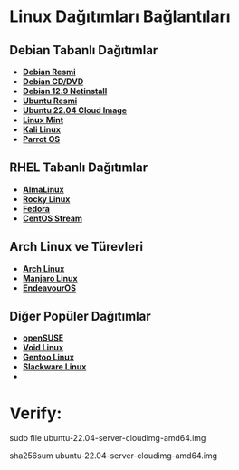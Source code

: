 # Linux Dağıtımları Bağlantıları

## Debian Tabanlı Dağıtımlar
- **[Debian Resmi](https://www.debian.org/distrib/)**
- **[Debian CD/DVD](https://www.debian.org/CD/http-ftp/#mirrors)**
- **[Debian 12.9 Netinstall](https://gemmei.ftp.acc.umu.se/debian-cd/current/amd64/iso-cd/debian-12.9.0-amd64-netinst.iso)**
- **[Ubuntu Resmi](https://ubuntu.com/download)**
- **[Ubuntu 22.04 Cloud Image](http://cloud-images.ubuntu.com/releases/22.04/release/ubuntu-22.04-server-cloudimg-amd64.img)**
- **[Linux Mint](https://www.linuxmint.com/download.php)**
- **[Kali Linux](https://www.kali.org/get-kali/#kali-platforms)**
- **[Parrot OS](https://parrotsec.org/download/)**

## RHEL Tabanlı Dağıtımlar
- **[AlmaLinux](https://almalinux.org/get-almalinux/)**
- **[Rocky Linux](https://rockylinux.org/tr-TR/download)**
- **[Fedora](https://getfedora.org/)**
- **[CentOS Stream](https://www.centos.org/download/)**

## Arch Linux ve Türevleri
- **[Arch Linux](https://archlinux.org/download/)**
- **[Manjaro Linux](https://manjaro.org/download/)**
- **[EndeavourOS](https://endeavouros.com/latest-release/)**

## Diğer Popüler Dağıtımlar
- **[openSUSE](https://www.opensuse.org/#Tumbleweed)**
- **[Void Linux](https://voidlinux.org/download/)**
- **[Gentoo Linux](https://www.gentoo.org/downloads/)**
- **[Slackware Linux](http://www.slackware.com/getslack/)**
-
# Verify:
sudo file ubuntu-22.04-server-cloudimg-amd64.img

sha256sum ubuntu-22.04-server-cloudimg-amd64.img
